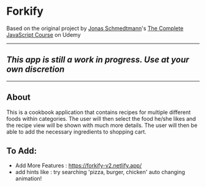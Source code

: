 
# Forkify

Based on the original project by [Jonas Schmedtmann](http://codingheroes.io/)'s [The Complete JavaScript Course](https://www.udemy.com/the-complete-javascript-course) on Udemy

--------------------------------------------------------------------
## __*This app is still a work in progress. Use at your own discretion*__
--------------------------------------------------------------------

## About
This is a cookbook application that contains recipes for multiple different foods within categories. The user will then select the food he/she likes and the recipe view will be shown with much more details. The user will then be able to add the necessary ingredients to shopping cart.

## To Add:

* Add More Features : https://forkify-v2.netlify.app/
* add hints like : try searching 'pizza, burger, chicken' auto changing animation!
